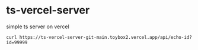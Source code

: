 # ts-vercel-server

simple ts server on vercel

```
curl https://ts-vercel-server-git-main.toybox2.vercel.app/api/echo-id?id=99999
```
